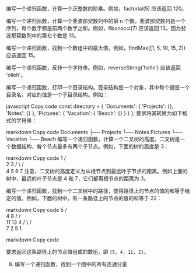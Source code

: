 编写一个递归函数，计算一个正整数的阶乘。例如，factorial(5) 应该返回 120。

编写一个递归函数，计算一个斐波那契数列中的第 n 个数。斐波那契数列是一个序列，每个数字都是前两个数字之和。例如，fibonacci(7) 应该返回 13，因为斐波那契数列中的第七个数是 13。

编写一个递归函数，找到一个数组中的最大值。例如，findMax([1, 5, 10, 15, 2]) 应该返回 15。

编写一个递归函数，反转一个字符串。例如，reverseString('hello') 应该返回 'olleh'。

编写一个递归函数，打印一个目录结构。目录结构是一个对象，其中每个键是一个目录名，对应的值是一个子目录结构。例如：

javascript
Copy code
const directory = {
  'Documents': {
    'Projects': {},
    'Notes': {}
  },
  'Pictures': {
    'Vacation': {
      'Beach': {}
    }
  }
};
要求将其转换为如下格式的字符串：

markdown
Copy code
Documents
├── Projects
└── Notes
Pictures
└── Vacation
    └── Beach
编写一个递归函数，计算一个二叉树的高度。二叉树是一个数据结构，每个节点最多有两个子节点。例如，下面的树的高度是 3：

markdown
Copy code
      1
    /   \
   2     3
  / \   / \
 4   5 6   7
注意，二叉树的高度定义为从根节点到最远叶子节点的距离。例如上面的树中，最远的叶子节点是 4 和 7，它们都离根节点的距离为 3。

编写一个递归函数，找到一个二叉树中的路径，使得路径上的节点的值的和等于给定的值。例如，下面的树中，有一条路径上的节点的值的和等于 22：

markdown
Copy code
      5
    /   \
   4     8
  /     / \
 11    13  4
/ \        / \
7 2 5 1

markdown
Copy code

要求返回这条路径上的节点值组成的数组，即 `[5, 4, 11, 2]`。

8. 编写一个递归函数，找到一个图中的所有连通分量